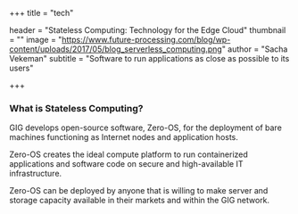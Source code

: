 +++
title = "tech"

header = "Stateless Computing: Technology for the Edge Cloud"
thumbnail = ""
image = "https://www.future-processing.com/blog/wp-content/uploads/2017/05/blog_serverless_computing.png"
author = "Sacha Vekeman"
subtitle = "Software to run applications as close as possible to its users"

+++

### What is Stateless Computing?

GIG develops open-source software, Zero-OS, for the deployment of bare machines functioning as Internet nodes and application hosts.

Zero-OS creates the ideal compute platform to run containerized applications and software code on secure and high-available IT infrastructure.

Zero-OS can be deployed by anyone that is willing to make server and storage capacity available in their markets and within the GIG network.
